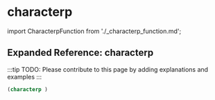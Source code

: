 # characterp

import CharacterpFunction from './_characterp_function.md';

<CharacterpFunction />

## Expanded Reference: characterp

:::tip
TODO: Please contribute to this page by adding explanations and examples
:::

```lisp
(characterp )
```

